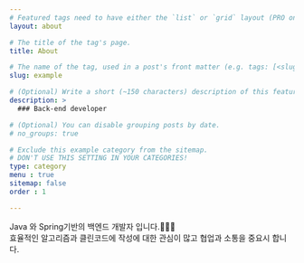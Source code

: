 ```yaml
---
# Featured tags need to have either the `list` or `grid` layout (PRO only).
layout: about

# The title of the tag's page.
title: About

# The name of the tag, used in a post's front matter (e.g. tags: [<slug>]).
slug: example

# (Optional) Write a short (~150 characters) description of this featured tag.
description: >
  ### Back-end developer

# (Optional) You can disable grouping posts by date.
# no_groups: true

# Exclude this example category from the sitemap.
# DON'T USE THIS SETTING IN YOUR CATEGORIES!
type: category
menu : true
sitemap: false
order : 1

---
```


<!-- 자기소개 넣기 -->

Java 와 Spring기반의 백엔드 개발자 입니다.🧑🏻‍💻
<br>
효율적인 알고리즘과 클린코드에 작성에 대한 관심이 많고 협업과 소통을 중요시 합니다.

<br>
<br>
<br>

<!--author-->